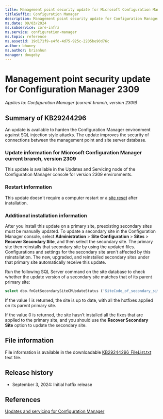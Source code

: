 ```yaml
---
title: Management point security update for Microsoft Configuration Manager version 2309
titleSuffix: Configuration Manager
description: Management point security update for Configuration Manager 2309
ms.date: 09/03/2024
ms.subservice: core-infra
ms.service: configuration-manager
ms.topic: reference
ms.assetid: 19d171f9-e4fd-4d75-925c-2205be90d76c
author: bhuney
ms.author: brianhun
manager: dougeby
---
```


# Management point security update for Configuration Manager 2309

*Applies to: Configuration Manager (current branch, version 2309)*

## Summary of KB29244296
<!-- 29244296 -->
An update is available to harden the Configuration Manager environment against SQL injection style attacks. The update improves the security of connections between the management point and site server database.


### Update information for Microsoft Configuration Manager current branch, version 2309

This update is available in the Updates and Servicing node of the Configuration Manager console for version 2309 environments.

### Restart information

This update doesn't require a computer restart or a [site reset](../../core/servers/manage/modify-your-infrastructure.md#bkmk_reset) after installation.

### Additional installation information

After you install this update on a primary site, preexisting secondary sites must be manually updated. To update a secondary site in the Configuration Manager console, select **Administration** > **Site Configuration** > **Sites** >  **Recover Secondary Site**, and then select the secondary site. The primary site then reinstalls that secondary site by using the updated files. Configurations and settings for the secondary site aren't affected by this reinstallation. The new, upgraded, and reinstalled secondary sites under that primary site automatically receive this update.

Run the following SQL Server command on the site database to check whether the update version of a secondary site matches that of its parent primary site:
   ```sql
   select dbo.fnGetSecondarySiteCMUpdateStatus ('SiteCode_of_secondary_site')
   ```
If the value 1 is returned, the site is up to date, with all the hotfixes applied on its parent primary site.

If the value 0 is returned, the site hasn't installed all the fixes that are applied to the primary site, and you should use the **Recover Secondary Site** option to update the secondary site.

## File information
File information is available in the downloadable [KB29244296_FileList.txt](https://aka.ms/KB29244296_FileList) text file.

## Release history
- September 3, 2024: Initial hotfix release

## References
[Updates and servicing for Configuration Manager](../../core/servers/manage/updates.md)
